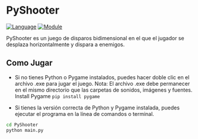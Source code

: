 # PyShooter

[![Language](https://img.shields.io/badge/language-python-blue.svg?style=flat)](https://www.python.org)
[![Module](https://img.shields.io/badge/module-pygame-brightgreen.svg?style=flat)](http://www.pygame.org/news.html)

PyShooter es un juego de disparos bidimensional en el que el jugador se desplaza horizontalmente y dispara a enemigos.



## Como Jugar

- Si no tienes Python o Pygame instalados,  puedes hacer doble clic en el archivo .exe para jugar el juego.
Nota: El archivo .exe debe permanecer en el mismo directorio que las carpetas de sonidos, imágenes y fuentes.
Install Pygame ```pip install pygame```

- Si tienes la versión correcta de Python y Pygame instalada, puedes ejecutar el programa en la línea de comandos o terminal.

```bash
cd PyShooter
python main.py
```


